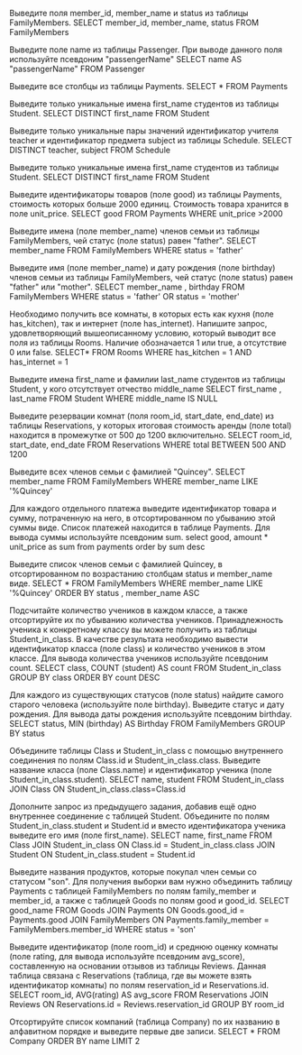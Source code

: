 Выведите поля member_id, member_name и status из таблицы FamilyMembers.
SELECT member_id, member_name, status FROM FamilyMembers 

Выведите поле name из таблицы Passenger. При выводе данного поля используйте псевдоним "passengerName"
SELECT name AS  "passengerName" FROM Passenger

Выведите все столбцы из таблицы Payments.
SELECT * FROM Payments

Выведите только уникальные имена first_name студентов из таблицы Student.
SELECT DISTINCT first_name FROM Student

Выведите только уникальные пары значений идентификатор учителя teacher и идентификатор предмета subject из таблицы Schedule.
SELECT DISTINCT teacher, subject FROM Schedule

Выведите только уникальные имена first_name студентов из таблицы Student.
SELECT DISTINCT first_name FROM Student

Выведите идентификаторы товаров (поле good) из таблицы Payments, стоимость которых больше 2000 единиц. Стоимость товара хранится в поле unit_price.
SELECT good FROM Payments
WHERE unit_price >2000

Выведите имена (поле member_name) членов семьи из таблицы FamilyMembers, чей статус (поле status) равен "father".
SELECT member_name FROM FamilyMembers
WHERE status = 'father'

Выведите имя (поле member_name) и дату рождения (поле birthday) членов семьи из таблицы FamilyMembers, чей статус (поле status) равен "father" или "mother".
SELECT member_name , birthday FROM FamilyMembers
WHERE status = 'father' OR status = 'mother'

Необходимо получить все комнаты, в которых есть как кухня (поле has_kitchen), так и интернет (поле has_internet). Напишите запрос, удовлетворяющий вышеописанному условию, который выводит все поля из таблицы Rooms.
Наличие обозначается 1 или true, а отсутствие 0 или false.
SELECT* FROM Rooms
WHERE has_kitchen = 1 AND has_internet = 1

Выведите имена first_name и фамилии last_name студентов из таблицы Student, у кого отсутствует отчество middle_name
SELECT first_name , last_name  FROM Student
WHERE middle_name IS NULL

Выведите резервации комнат (поля room_id, start_date, end_date) из таблицы Reservations, у которых итоговая стоимость аренды (поле total) находится в промежутке от 500 до 1200 включительно.
SELECT room_id, start_date, end_date FROM Reservations
WHERE total BETWEEN 500 AND 1200

Выведите всех членов семьи с фамилией "Quincey".
SELECT member_name 
FROM FamilyMembers
WHERE member_name LIKE '%Quincey'

Для каждого отдельного платежа выведите идентификатор товара и сумму, потраченную на него, в отсортированном по убыванию этой суммы виде. Список платежей находится в таблице Payments.
Для вывода суммы используйте псевдоним sum.
select good, amount * unit_price as sum from payments 
order by sum desc

Выведите список членов семьи с фамилией Quincey, в отсортированном по возрастанию столбцам status и member_name виде.
SELECT * FROM FamilyMembers
WHERE member_name LIKE '%Quincey'
ORDER BY status , member_name ASC

Подсчитайте количество учеников в каждом классе, а также отсортируйте их по убыванию количества учеников. Принадлежность ученика к конкретному классу вы можете получить из таблицы Student_in_class. В качестве результата необходимо вывести идентификатор класса (поле class) и количество учеников в этом классе.
Для вывода количества учеников используйте псевдоним count.
SELECT class, COUNT (student)  AS count FROM Student_in_class GROUP BY class  ORDER BY count DESC

Для каждого из существующих статусов (поле status) найдите самого старого человека (используйте поле birthday). Выведите статус и дату рождения.
Для вывода даты рождения используйте псевдоним birthday.
SELECT status, MIN (birthday) AS Birthday FROM FamilyMembers
GROUP BY status 

Объедините таблицы Class и Student_in_class с помощью внутреннего соединения по полям Class.id и Student_in_class.class. Выведите название класса (поле Class.name) и идентификатор ученика (поле Student_in_class.student).
SELECT name, student FROM Student_in_class
JOIN Class ON Student_in_class.class=Class.id

Дополните запрос из предыдущего задания, добавив ещё одно внутреннее соединение с таблицей Student. Объедините по полям Student_in_class.student и Student.id и вместо идентификатора ученика выведите его имя (поле first_name).
SELECT name, first_name FROM  Class
JOIN Student_in_class ON Class.id = Student_in_class.class
JOIN Student ON Student_in_class.student  = Student.id

Выведите названия продуктов, которые покупал член семьи со статусом "son". Для получения выборки вам нужно объединить таблицу Payments с таблицей FamilyMembers по полям family_member и member_id, а также с таблицей Goods по полям good и good_id.
SELECT good_name FROM Goods
JOIN Payments ON Goods.good_id = Payments.good
JOIN FamilyMembers ON Payments.family_member = FamilyMembers.member_id WHERE status = 'son' 

Выведите идентификатор (поле room_id) и среднюю оценку комнаты (поле rating, для вывода используйте псевдоним avg_score), составленную на основании отзывов из таблицы Reviews.
Данная таблица связана с Reservations (таблица, где вы можете взять идентификатор комнаты) по полям reservation_id и Reservations.id.
SELECT room_id, AVG(rating) AS avg_score FROM Reservations
JOIN Reviews ON Reservations.id = Reviews.reservation_id 
GROUP BY room_id 

Отсортируйте список компаний (таблица Company) по их названию в алфавитном порядке и выведите первые две записи.
SELECT * FROM Company 
ORDER BY name
LIMIT 2

